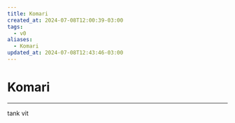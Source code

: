 ```yaml
---
title: Komari
created_at: 2024-07-08T12:00:39-03:00
tags:
  - v0
aliases:
  - Komari
updated_at: 2024-07-08T12:43:46-03:00
---
```

# Komari
---

tank vit